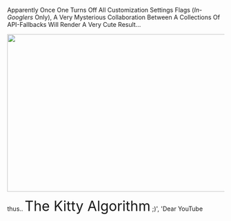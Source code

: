 Apparently Once One Turns Off All Customization Settings Flags (<em>In-Googlers</em> Only),
A Very Mysterious Collaboration Between A Collections Of API-Fallbacks Will Render A Very Cute Result...

<img src="https://icompile.eladkarako.com/_uploads/2017/01/icompile.eladkarako.com_kitty_algorithm.png" alt="" width="823" height="366"/>

thus..
<span style="font-size:24pt;">The Kitty Algorithm</span> ;)', 'Dear YouTube